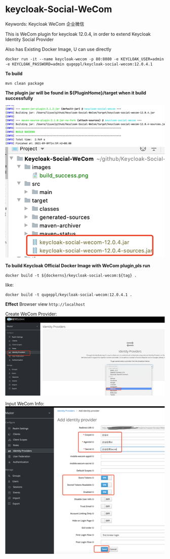 # keycloak-Social-WeCom
Keywords: Keycloak WeCom 企业微信

This is WeCom plugin for keycloak 12.0.4, in order to extend Keycloak Identity Social Provider

Also has Existing Docker Image, U can use directly

```shell
docker run -it --name keycloak-wecom -p 80:8080 -e KEYCLOAK_USER=admin -e KEYCLOAK_PASSWORD=admin qugeppl/keycloak-social-wecom:12.0.4.1
```

**To build**

~~~shell
mvn clean package
~~~

**The plugin jar will be found in ${PluginHome}/target when it build successfully**

![build_success](images/build_success.png)
![plugin_target](images/plugin_target.jpg)

**To build Keycloak Official Docker Image with WeCom plugin,pls run**
~~~shell
docker build -t ${dockerns}/keycloak-social-wecom:${tag} .
~~~

like:
~~~shell
docker build -t qugeppl/keycloak-social-wecom:12.0.4.1 .
~~~

**Effect**
Browser view `http://localhost`

Create WeCom Provider:
![create_wecom_provider](images/create_wecom_provider.jpg)

Input WeCom Info:
![create_wecom_provider](images/info_setting.jpg)


